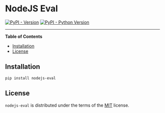 # NodeJS Eval

[![PyPI - Version](https://img.shields.io/pypi/v/nodejs-eval.svg)](https://pypi.org/project/nodejs-eval)
[![PyPI - Python Version](https://img.shields.io/pypi/pyversions/nodejs-eval.svg)](https://pypi.org/project/nodejs-eval)

-----

**Table of Contents**

- [Installation](#installation)
- [License](#license)

## Installation

```console
pip install nodejs-eval
```

## License

`nodejs-eval` is distributed under the terms of the [MIT](https://spdx.org/licenses/MIT.html) license.
